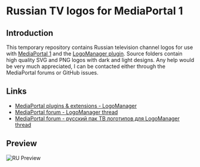 # Russian TV logos for MediaPortal 1

## Introduction

This temporary repository contains Russian television channel logos for use with [MediaPortal 1](https://www.team-mediaportal.com/) and the [LogoManager plugin](https://www.team-mediaportal.com/extensions/utilities/logomanager). Source folders contain high quality SVG and PNG logos with dark and light designs. Any help would be very much appreciated, I can be contacted either through the MediaPortal forums or GitHub issues.

## Links

* [MediaPortal plugins & extensions - LogoManager](https://www.team-mediaportal.com/extensions/utilities/logomanager)
* [MediaPortal forum - LogoManager thread](https://forum.team-mediaportal.com/threads/logomanager-1-0-0-1-23-11-2015.119376/)
* [MediaPortal forum - русский пак ТВ логотипов для LogoManager thread](https://forum.team-mediaportal.com/threads/russkij-pak-tv-logotipov-dlja-logomanager.132038/)

## Preview

![RU Preview](/Preview.png)
